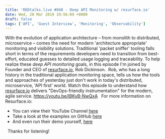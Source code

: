 ```yaml
---
title: 'REDtalks.live #048 - Deep API Monitoring w/ resurface.io'
date: Wed, 20 Mar 2019 19:56:09 +0000
draft: false
tags: ['API', 'Guest Interview', 'Monitoring', 'Observability']
---
```


With the evolution of application architecture – from monolith to distributed, microservice – comes the need for modern 'architecture appropriate' monitoring and visibility solutions. Traditional 'packet sniffer' tooling falls short in terms of the requirements developers need to transition from best-effort, educated guesses to detailed usage logging and traceability. To help realize these _deep API monitoring_ goals, in this episode I'm joined by Founder and CEO of [resurface.io](https://resurface.io), Rob Dickinson.  Rob, who has a long history in the traditional application monitoring space, tells us how the tools and approaches of yesterday just don't work in today's distributed, microservice, 'API first' world. Watch this episode to understand how [resurface.io](https://resurface.io) delivers "DevOps-friendly instrumentation" for the modern, agile service. https://youtu.be/IBKvB-NwQxA   For more information on Resurface.io:

*   You can view their YouTube Channel [here](https://www.youtube.com/channel/UCmctW4JimeKcMHCnlclyE5A)
*   Take a look at the examples on GitHub [here](https://github.com/resurfaceio)
*   And even run their demo yourself, [here](https://github.com/resurfaceio/demo)

  Thanks for listening!